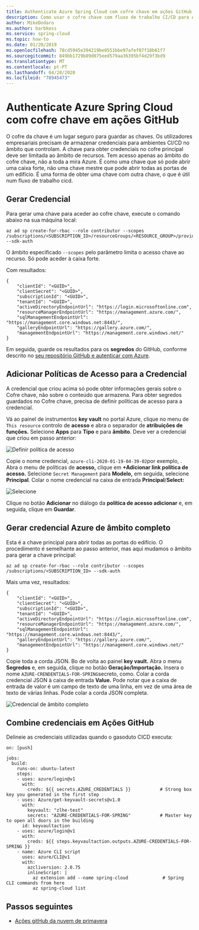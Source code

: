 ```yaml
---
title: Authenticate Azure Spring Cloud com cofre chave em ações GitHub
description: Como usar o cofre chave com fluxo de trabalho CI/CD para Azure Spring Cloud com Ações GitHub
author: MikeDodaro
ms.author: barbkess
ms.service: spring-cloud
ms.topic: how-to
ms.date: 01/20/2019
ms.openlocfilehash: 78cd5945e394219be0551bbe97afef07f18b61f7
ms.sourcegitcommit: 849bb1729b89d075eed579aa36395bf4d29f3bd9
ms.translationtype: MT
ms.contentlocale: pt-PT
ms.lasthandoff: 04/28/2020
ms.locfileid: "78945473"
---
```

# <a name="authenticate-azure-spring-cloud-with-key-vault-in-github-actions"></a>Authenticate Azure Spring Cloud com cofre chave em ações GitHub
O cofre da chave é um lugar seguro para guardar as chaves. Os utilizadores empresariais precisam de armazenar credenciais para ambientes CI/CD no âmbito que controlam. A chave para obter credenciais no cofre principal deve ser limitada ao âmbito de recursos.  Tem acesso apenas ao âmbito do cofre chave, não a toda a mira Azure. É como uma chave que só pode abrir uma caixa forte, não uma chave mestre que pode abrir todas as portas de um edifício. É uma forma de obter uma chave com outra chave, o que é útil num fluxo de trabalho cicd. 

## <a name="generate-credential"></a>Gerar Credencial
Para gerar uma chave para aceder ao cofre chave, execute o comando abaixo na sua máquina local:
```
az ad sp create-for-rbac --role contributor --scopes /subscriptions/<SUBSCRIPTION_ID>/resourceGroups/<RESOURCE_GROUP>/providers/Microsoft.KeyVault/vaults/<KEY_VAULT> --sdk-auth
```
O âmbito especificado `--scopes` pelo parâmetro limita o acesso chave ao recurso.  Só pode aceder à caixa forte.

Com resultados:
```
{
    "clientId": "<GUID>",
    "clientSecret": "<GUID>",
    "subscriptionId": "<GUID>",
    "tenantId": "<GUID>",
    "activeDirectoryEndpointUrl": "https://login.microsoftonline.com",
    "resourceManagerEndpointUrl": "https://management.azure.com/",
    "sqlManagementEndpointUrl": "https://management.core.windows.net:8443/",
    "galleryEndpointUrl": "https://gallery.azure.com/",
    "managementEndpointUrl": "https://management.core.windows.net/"
}
```
Em seguida, guarde os resultados para os **segredos** do GitHub, conforme descrito no [seu repositório GitHub e autenticar com Azure](./spring-cloud-howto-github-actions.md#set-up-github-repository-and-authenticate).

## <a name="add-access-policies-for-the-credential"></a>Adicionar Políticas de Acesso para a Credencial
A credencial que criou acima só pode obter informações gerais sobre o Cofre chave, não sobre o conteúdo que armazena.  Para obter segredos guardados no Cofre chave, precisa de definir políticas de acesso para a credencial.

Vá ao painel de instrumentos **key vault** no portal Azure, clique no menu de `This resource` controlo de **acesso** e abra o separador de **atribuições de funções.** Selecione **Apps** para **Tipo** e para **âmbito**.  Deve ver a credencial que criou em passo anterior:

 ![Definir política de acesso](./media/github-actions/key-vault1.png)

Copie o nome credencial, `azure-cli-2020-01-19-04-39-02`por exemplo, . Abra o menu de políticas de **acesso,** clique em **+Adicionar link política de acesso.**  Selecione `Secret Management` para **Modelo,** em seguida, selecione **Principal**. Colar o nome credencial na caixa de entrada **Principal**/**Select:**

 ![Selecione](./media/github-actions/key-vault2.png)

 Clique no botão **Adicionar** no diálogo da **política de acesso adicionar** e, em seguida, clique em **Guardar**.

## <a name="generate-full-scope-azure-credential"></a>Gerar credencial Azure de âmbito completo
Esta é a chave principal para abrir todas as portas do edifício. O procedimento é semelhante ao passo anterior, mas aqui mudamos o âmbito para gerar a chave principal:

```
az ad sp create-for-rbac --role contributor --scopes /subscriptions/<SUBSCRIPTION_ID> --sdk-auth
```

Mais uma vez, resultados:
```
{
    "clientId": "<GUID>",
    "clientSecret": "<GUID>",
    "subscriptionId": "<GUID>",
    "tenantId": "<GUID>",
    "activeDirectoryEndpointUrl": "https://login.microsoftonline.com",
    "resourceManagerEndpointUrl": "https://management.azure.com/",
    "sqlManagementEndpointUrl": "https://management.core.windows.net:8443/",
    "galleryEndpointUrl": "https://gallery.azure.com/",
    "managementEndpointUrl": "https://management.core.windows.net/"
}
```
Copie toda a corda JSON.  Bo de volta ao painel **key vault.** Abra o menu **Segredos** e, em seguida, clique no botão **Geração/Importação.** Insera o nome `AZURE-CRENDENTIALS-FOR-SPRING`secreto, como. Colar a corda credencial JSON à caixa de entrada **Value.** Pode notar que a caixa de entrada de valor é um campo de texto de uma linha, em vez de uma área de texto de várias linhas.  Pode colar a corda JSON completa.

 ![Credencial de âmbito completo](./media/github-actions/key-vault3.png)

## <a name="combine-credentials-in-github-actions"></a>Combine credenciais em Ações GitHub
Delineie as credenciais utilizadas quando o gasoduto CICD executa:

```
on: [push]

jobs:
  build:
    runs-on: ubuntu-latest
    steps:
    - uses: azure/login@v1
      with:
        creds: ${{ secrets.AZURE_CREDENTIALS }}           # Strong box key you generated in the first step
    - uses: Azure/get-keyvault-secrets@v1.0
      with:
        keyvault: "zlhe-test"
        secrets: "AZURE-CREDENTIALS-FOR-SPRING"           # Master key to open all doors in the building
      id: keyvaultaction
    - uses: azure/login@v1
      with:
        creds: ${{ steps.keyvaultaction.outputs.AZURE-CREDENTIALS-FOR-SPRING }}
    - name: Azure CLI script
      uses: azure/CLI@v1
      with:
        azcliversion: 2.0.75
        inlineScript: |
          az extension add --name spring-cloud             # Spring CLI commands from here
          az spring-cloud list

```

## <a name="next-steps"></a>Passos seguintes
* [Ações gitHub da nuvem de primavera](./spring-cloud-howto-github-actions.md)